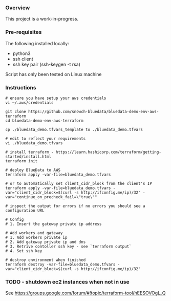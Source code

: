 ### Overview

This project is a work-in-progress.

### Pre-requisites

The following installed locally:

 - python3
 - ssh client
 - ssh key pair (ssh-keygen -t rsa)

Script has only been tested on Linux machine

### Instructions

```
# ensure you have setup your aws credentials
vi ~/.aws/credentials

git clone https://github.com/snowch-bluedata/bluedata-demo-env-aws-terraform
cd bluedata-demo-env-aws-terraform

cp ./bluedata_demo.tfvars_template to ./bluedata_demo.tfvars

# edit to reflect your requirements
vi ./bluedata_demo.tfvars 

# install terraform - https://learn.hashicorp.com/terraform/getting-started/install.html
terraform init

# deploy BlueData to AWS
terraform apply -var-file=bluedata_demo.tfvars

# or to automatically set client_cidr_block from the client's IP
terraform apply -var-file=bluedata_demo.tfvars -var="client_cidr_block=$(curl -s http://ifconfig.me/ip)/32" -var="continue_on_precheck_fail=\"true\""

# inspect the output for errors if no errors you should see a configuration URL

# Config
# 1. Insert the gateway private ip address

# Add workers and gateway
# 1. Add workers private ip
# 2. Add gateway private ip and dns
# 3. Retrive contoller ssh key - see `terraform output`
# 4. Set ssh key

# destroy environment when finished
terraform destroy -var-file=bluedata_demo.tfvars -var="client_cidr_block=$(curl -s http://ifconfig.me/ip)/32" 
```

### TODO - shutdown ec2 instances when not in use

See https://groups.google.com/forum/#!topic/terraform-tool/hEESOVOgL_Q

